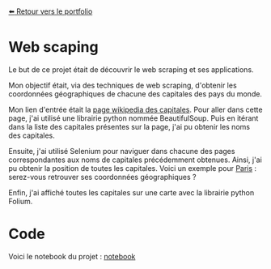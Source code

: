 [:arrow_left: Retour vers le portfolio](https://github.com/ThibaultLanthiez/Portfolio)

# Web scaping

Le but de ce projet était de découvrir le web scraping et ses applications.

Mon objectif était, via des techniques de web scraping, d'obtenir les coordonnées géographiques de chacune des capitales des pays du monde. 

Mon lien d'entrée était la [page wikipedia des capitales](https://fr.wikipedia.org/wiki/Liste_des_capitales_du_monde). Pour aller dans cette page, j'ai utilisé une librairie python nommée BeautifulSoup. Puis en itérant dans la liste des capitales présentes sur la page, j'ai pu obtenir les noms des capitales. 

Ensuite, j'ai utilisé Selenium pour naviguer dans chacune des pages correspondantes aux noms de capitales précédemment obtenues. Ainsi, j'ai pu obtenir la position de toutes les capitales. Voici un exemple pour [Paris](https://fr.wikipedia.org/wiki/Paris#/maplink/0) : serez-vous retrouver ses coordonnées géographiques ?

Enfin, j'ai affiché toutes les capitales sur une carte avec la librairie python Folium.

# Code

Voici le notebook du projet : [notebook](https://github.com/ThibaultLanthiez/Web-scaping/blob/main/Projet_5_Web_Scaping_Position_des_capitals.ipynb)

